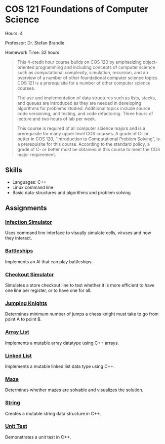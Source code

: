 # COS 121 Foundations of Computer Science

<class redacted from public repo to protect from cheating>

Hours: 4

Professor: Dr. Stefan Brandle

Homework Time: 32 hours

> This 4-credit hour course builds on COS 120 by emphasizing object-oriented programming and including concepts of computer science such as computational complexity, simulation, recursion, and an overview of a number of other foundational computer science topics. COS 121 is a prerequisite for a number of other computer science courses.
>
> The use and implementation of data structures such as lists, stacks, and queues are introduced as they are needed in developing algorithms for problems studied. Additional topics include source code versioning, unit testing, and code refactoring. Three hours of lecture and two hours of lab per week.
>
> This course is required of all computer science majors and is a prerequisite for many upper level COS courses. A grade of C- or better in COS 120, “Introduction to Computational Problem Solving”, is a prerequisite for this course. According to the standard policy, a grade of C- or better must be obtained in this course to meet the COS major requirement.

## Skills

- Languages: C++
- Linux command line
- Basic data-structures and algorithms and problem solving

## Assignments

### [Infection Simulator](./projects/infection)

Uses command line interface to visually simulate cells, viruses and how they interact.

### [Battleships](./projects/battleships)

Implements an AI that can play battleships.

### [Checkout Simulator](./labs/Checkout)

Simulates a store checkout line to test whether it is more efficient to have one line per register, or to have one for all.

### [Jumping Knights](./labs/knights)

Determines minimum number of jumps a chess knight must take to go from point A to point B.

### [Array List](./labs/ListArray)

Implements a mutable array datatype using C++ arrays.

### [Linked List](./labs/ListLinked)

Implements a mutable linked list data type using C++.

### [Maze](./labs/Maze)

Determines whether mazes are solvable and visualizes the solution.

### [String](./labs/String)

Creates a mutable string data structure in C++.

### [Unit Test](./labs/unit_test)

Demonstrates a unit test in C++.